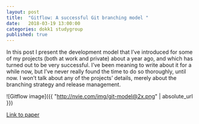 ```yaml
---
layout: post
title:  "Gitflow: A successful Git branching model "
date:   2018-03-19 13:00:00
categories: dokk1 studygroup
published: true
---
```

In this post I present the development model that I’ve introduced for some of my projects (both at work and private) about a year ago, and which has turned out to be very successful. I’ve been meaning to write about it for a while now, but I’ve never really found the time to do so thoroughly, until now. I won’t talk about any of the projects’ details, merely about the branching strategy and release management.

![Gitflow image]({{ "http://nvie.com/img/git-model@2x.png" | absolute_url }})

[Link to paper](http://nvie.com/posts/a-successful-git-branching-model/)
